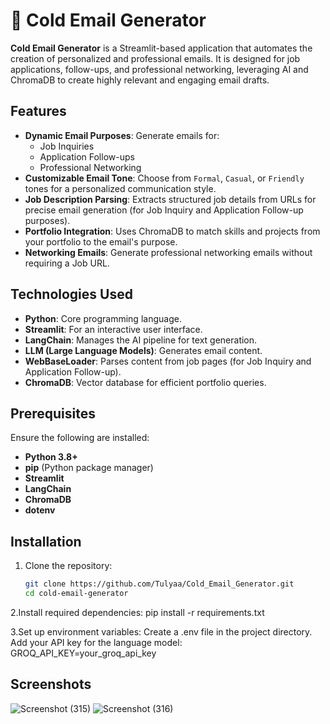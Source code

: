 # 📧 Cold Email Generator

**Cold Email Generator** is a Streamlit-based application that automates the creation of personalized and professional emails. It is designed for job applications, follow-ups, and professional networking, leveraging AI and ChromaDB to create highly relevant and engaging email drafts.

## Features

- **Dynamic Email Purposes**: Generate emails for:
  - Job Inquiries
  - Application Follow-ups
  - Professional Networking
- **Customizable Email Tone**: Choose from `Formal`, `Casual`, or `Friendly` tones for a personalized communication style.
- **Job Description Parsing**: Extracts structured job details from URLs for precise email generation (for Job Inquiry and Application Follow-up purposes).
- **Portfolio Integration**: Uses ChromaDB to match skills and projects from your portfolio to the email's purpose.
- **Networking Emails**: Generate professional networking emails without requiring a Job URL.

## Technologies Used

- **Python**: Core programming language.
- **Streamlit**: For an interactive user interface.
- **LangChain**: Manages the AI pipeline for text generation.
- **LLM (Large Language Models)**: Generates email content.
- **WebBaseLoader**: Parses content from job pages (for Job Inquiry and Application Follow-up).
- **ChromaDB**: Vector database for efficient portfolio queries.

## Prerequisites

Ensure the following are installed:

- **Python 3.8+**
- **pip** (Python package manager)
- **Streamlit**
- **LangChain**
- **ChromaDB**
- **dotenv**

## Installation

1. Clone the repository:
   ```bash
   git clone https://github.com/Tulyaa/Cold_Email_Generator.git
   cd cold-email-generator
   
2.Install required dependencies:
pip install -r requirements.txt

3.Set up environment variables:
Create a .env file in the project directory.
Add your API key for the language model:
GROQ_API_KEY=your_groq_api_key

## Screenshots
![Screenshot (315)](https://github.com/user-attachments/assets/c9febd35-4a3c-4e2a-931a-be4a8a5c41dc)
![Screenshot (316)](https://github.com/user-attachments/assets/d6244a07-d26f-47c1-9e7a-8e3af6d8c136)
